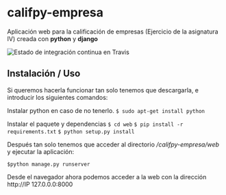 # califpy-empresa
Aplicación web para la calificación de empresas (Ejercicio de la asignatura IV) creada con **python** y **django**

![Estado de integración continua en Travis](https://travis-ci.org/JesGor/califpy-empresa.svg?branch=master)

## Instalación / Uso

Si queremos hacerla funcionar tan solo tenemos que descargarla, e introducir los siguientes comandos:

Instalar python en caso de no tenerlo.
`$ sudo apt-get install python`

Instalar el paquete y dependencias
`$ cd web`
`$ pip install -r requirements.txt`
`$ python setup.py install`

Después tan solo tenemos que acceder al directorio */califpy-empresa/web* y ejecutar la aplicación:

`$python manage.py runserver`

Desde el navegador ahora podemos acceder a la web con la dirección http://IP 127.0.0.0:8000
